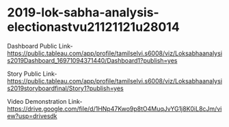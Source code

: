 # 2019-lok-sabha-analysis-electionastvu21121121u28014


Dashboard Public Link-https://public.tableau.com/app/profile/tamilselvi.s6008/viz/Loksabhaanalysis2019Dashboard_16971094371440/Dashboard1?publish=yes


Story Public Link-https://public.tableau.com/app/profile/tamilselvi.s6008/viz/Loksabhaanalysis2019storyboardfinal/Story1?publish=yes


Video Demonstration Link-https://drive.google.com/file/d/1HNp47Kwo9p8tO4MuqJvYG1j8K0iL8cJm/view?usp=drivesdk
